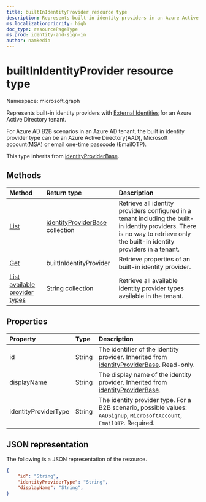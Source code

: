 ```yaml
---
title: builtInIdentityProvider resource type
description: Represents built-in identity providers in an Azure Active Directory tenant.
ms.localizationpriority: high
doc_type: resourcePageType
ms.prod: identity-and-sign-in
author: namkedia
---
```


# builtInIdentityProvider resource type

Namespace: microsoft.graph

Represents built-in identity providers with [External Identities](/azure/active-directory/external-identities/) for an Azure Active Directory tenant.

For Azure AD B2B scenarios in an Azure AD tenant, the built in identity provider type can be an Azure Active Directory(AAD), Microsoft account(MSA) or email one-time passcode (EmailOTP).

This type inherits from [identityProviderBase](../resources/identityproviderbase.md).

## Methods

| Method                                                                                 | Return type                                                             | Description                                                                                                                                                                     |
| :------------------------------------------------------------------------------------- | :---------------------------------------------------------------------- | :------------------------------------------------------------------------------------------------------------------------------------------------------------------------------ |
| [List](../api/identitycontainer-list-identityproviders.md)                             | [identityProviderBase](../resources/identityproviderbase.md) collection | Retrieve all identity providers configured in a tenant including the built-in identity providers. There is no way to retrieve only the built-in identity providers in a tenant. |
| [Get](../api/identityproviderbase-get.md)                                              | builtInIdentityProvider                                                 | Retrieve properties of an built-in identity provider.                                                                                                                           |
| [List available provider types](../api/identityproviderbase-availableprovidertypes.md) | String collection                                                       | Retrieve all available identity provider types available in the tenant.                                                                                                         |

## Properties

| Property             | Type   | Description                                                                                                                      |
| :------------------- | :----- | :------------------------------------------------------------------------------------------------------------------------------- |
| id                   | String | The identifier of the identity provider. Inherited from [identityProviderBase](../resources/identityproviderbase.md). Read-only. |
| displayName          | String | The display name of the identity provider. Inherited from [identityProviderBase](../resources/identityproviderbase.md).          |
| identityProviderType | String | The identity provider type. For a B2B scenario, possible values: `AADSignup`, `MicrosoftAccount`, `EmailOTP`. Required.          |

## JSON representation

The following is a JSON representation of the resource.

<!-- {
  "blockType": "resource",
  "@odata.type": "microsoft.graph.builtInIdentityProvider"
} -->

```json
{
    "id": "String",
    "identityProviderType": "String",
    "displayName": "String",
}
```

<!-- uuid: 8fcb5dbc-d5aa-4681-8e31-b001d5168d79
2021-03-30 14:57:30 UTC -->

<!--
{
  "type": "#page.annotation",
 "description": "builtinIdentityProvider",
  "keywords": "",
  "section": "documentation",
  "tocPath": "",
  "suppressions": []
}
-->

